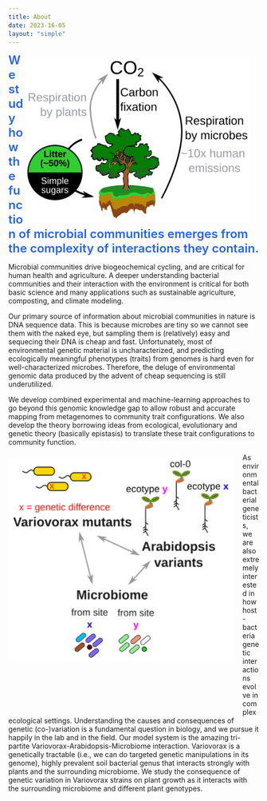 ```yaml
---
title: About
date: 2023-16-05
layout: "simple"
---
```


<img align="right" src="litter_cycle.svg" width="450" style="padding-right: 20px; padding-top: 10px; margin-top: 0px; margin-bottom: 5px">

<div style="text-align: left; font-size: 1.5rem; font-weight: 600; padding-left: 0px; padding-right: 0px; max-width: 50rem; margin: 0; color: rgb(37, 99, 235);">
We study how the function of microbial communities emerges from the complexity of interactions they contain.
</div>

Microbial communities drive biogeochemical cycling, and are critical for human health and agriculture.
A deeper understanding bacterial communities and their interaction with the environment is critical for both basic science and many applications such as sustainable agriculture, composting, and climate modeling.

Our primary source of information about microbial communities in nature is DNA sequence data. This is because microbes are tiny so we cannot see them with the naked eye, but sampling them is (relatively) easy and sequecing their DNA is cheap and fast. Unfortunately, most of environmental genetic material is uncharacterized, and predicting ecologically meaningful phenotypes (traits) from genomes is hard even for well-characterized microbes. Therefore, the deluge of environmental genomic data produced by the advent of cheap sequencing is still underutilized. 

We develop combined experimental and machine-learning approaches to go beyond this genomic knowledge gap to allow robust and accurate mapping from metagenomes to community trait configurations. We also develop the theory borrowing ideas from ecological, evolutionary and genetic theory (basically epistasis) to translate these trait configurations to community function.

<img align="left" src="vario.svg" width="450" style="padding-right: 20px; padding-top: 10px; margin-top: 0px; margin-bottom: 100px">
As environmental bacterial geneticists, we are also extremely interested in how host-bacteria genetic interactions evolve in complex ecological settings. Understanding the causes and consequences of genetic (co-)variation is a fundamental question in biology, and we pursue it happily in the lab and in the field. Our model system is the amazing tri-partite Variovorax-Arabidopsis-Microbiome interaction. Variovorax is a genetically tractable (i.e., we can do targeted genetic manipulations in its genome), highly prevalent soil bacterial genus that interacts strongly with plants and the surrounding microbiome. We study the consequence of genetic variation in Variovorax strains on plant growth as it interacts with the surrounding microbiome and different plant genotypes.
